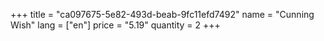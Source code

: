 +++
title = "ca097675-5e82-493d-beab-9fc11efd7492"
name = "Cunning Wish"
lang = ["en"]
price = "5.19"
quantity = 2
+++
